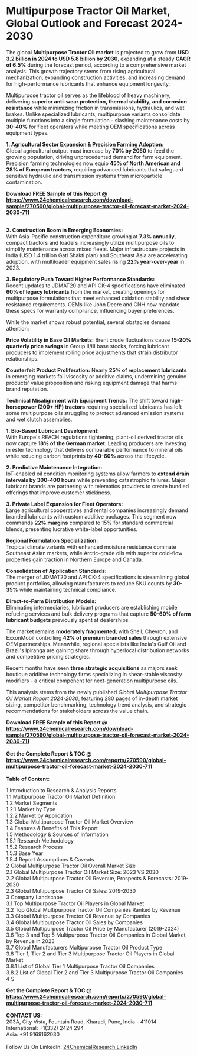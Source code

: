 <h1>Multipurpose Tractor Oil Market, Global Outlook and Forecast 2024-2030</h1><p>The global <strong>Multipurpose Tractor Oil market</strong> is projected to grow from <strong>USD 3.2 billion in 2024 to USD 5.8 billion by 2030</strong>, expanding at a steady <strong>CAGR of 6.5%</strong> during the forecast period, according to a comprehensive market analysis. This growth trajectory stems from rising agricultural mechanization, expanding construction activities, and increasing demand for high-performance lubricants that enhance equipment longevity.</p><p>Multipurpose tractor oil serves as the lifeblood of heavy machinery, delivering <strong>superior anti-wear protection, thermal stability, and corrosion resistance</strong> while minimizing friction in transmissions, hydraulics, and wet brakes. Unlike specialized lubricants, multipurpose variants consolidate multiple functions into a single formulation - slashing maintenance costs by <strong>30-40%</strong> for fleet operators while meeting OEM specifications across equipment types.</p><p><strong>1. Agricultural Sector Expansion &amp; Precision Farming Adoption:</strong><br>
Global agricultural output must increase by <strong>70% by 2050</strong> to feed the growing population, driving unprecedented demand for farm equipment. Precision farming technologies now equip <strong>45% of North American and 28% of European tractors</strong>, requiring advanced lubricants that safeguard sensitive hydraulic and transmission systems from microparticle contamination.</p><div><b>Download FREE Sample of this Report @ 
            <a href="https://www.24chemicalresearch.com/download-sample/270590/global-multipurpose-tractor-oil-forecast-market-2024-2030-711">
            https://www.24chemicalresearch.com/download-sample/270590/global-multipurpose-tractor-oil-forecast-market-2024-2030-711</a></b></div><br><p><strong>2. Construction Boom in Emerging Economies:</strong><br>
With Asia-Pacific construction expenditure growing at <strong>7.3% annually</strong>, compact tractors and loaders increasingly utilize multipurpose oils to simplify maintenance across mixed fleets. Major infrastructure projects in India (USD 1.4 trillion Gati Shakti plan) and Southeast Asia are accelerating adoption, with multiloader equipment sales rising <strong>22% year-over-year</strong> in 2023.</p><p><strong>3. Regulatory Push Toward Higher Performance Standards:</strong><br>
Recent updates to JDMAT20 and API CK-4 specifications have eliminated <strong>60% of legacy lubricants</strong> from the market, creating openings for multipurpose formulations that meet enhanced oxidation stability and shear resistance requirements. OEMs like John Deere and CNH now mandate these specs for warranty compliance, influencing buyer preferences.</p><p>While the market shows robust potential, several obstacles demand attention:</p><p><strong>Price Volatility in Base Oil Markets:</strong> Brent crude fluctuations cause <strong>15-20% quarterly price swings</strong> in Group II/III base stocks, forcing lubricant producers to implement rolling price adjustments that strain distributor relationships.</p><p><strong>Counterfeit Product Proliferation:</strong> Nearly <strong>25% of replacement lubricants</strong> in emerging markets fail viscosity or additive claims, undermining genuine products' value proposition and risking equipment damage that harms brand reputation.</p><p><strong>Technical Misalignment with Equipment Trends:</strong> The shift toward <strong>high-horsepower (200+ HP) tractors</strong> requiring specialized lubricants has left some multipurpose oils struggling to protect advanced emission systems and wet clutch assemblies.</p><p><strong>1. Bio-Based Lubricant Development:</strong><br>
With Europe's REACH regulations tightening, plant-oil derived tractor oils now capture <strong>18% of the German market</strong>. Leading producers are investing in ester technology that delivers comparable performance to mineral oils while reducing carbon footprints by <strong>40-60%</strong> across the lifecycle.</p><p><strong>2. Predictive Maintenance Integration:</strong><br>
IoT-enabled oil condition monitoring systems allow farmers to <strong>extend drain intervals by 300-400 hours</strong> while preventing catastrophic failures. Major lubricant brands are partnering with telematics providers to create bundled offerings that improve customer stickiness.</p><p><strong>3. Private Label Expansion for Fleet Operators:</strong><br>
Large agricultural cooperatives and rental companies increasingly demand branded lubricants with custom additive packages. This segment now commands <strong>22% margins</strong> compared to 15% for standard commercial blends, presenting lucrative white-label opportunities.</p><p><strong>Regional Formulation Specialization:</strong><br>
	Tropical climate variants with enhanced moisture resistance dominate Southeast Asian markets, while Arctic-grade oils with superior cold-flow properties gain traction in Northern Europe and Canada.</p><p><strong>Consolidation of Application Standards:</strong><br>
	The merger of JDMAT20 and API CK-4 specifications is streamlining global product portfolios, allowing manufacturers to reduce SKU counts by <strong>30-35%</strong> while maintaining technical compliance.</p><p><strong>Direct-to-Farm Distribution Models:</strong><br>
	Eliminating intermediaries, lubricant producers are establishing mobile refueling services and bulk delivery programs that capture <strong>50-60% of farm lubricant budgets</strong> previously spent at dealerships.</p><p>The market remains <strong>moderately fragmented</strong>, with Shell, Chevron, and ExxonMobil controlling <strong>42% of premium branded sales</strong> through extensive OEM partnerships. Meanwhile, regional specialists like India's Gulf Oil and Brazil's Ipiranga are gaining share through hyperlocal distribution networks and competitive pricing strategies.</p><p>Recent months have seen <strong>three strategic acquisitions</strong> as majors seek boutique additive technology firms specializing in shear-stable viscosity modifiers - a critical component for next-generation multipurpose oils.</p><p>This analysis stems from the newly published <em>Global Multipurpose Tractor Oil Market Report 2024-2030</em>, featuring 280 pages of in-depth market sizing, competitor benchmarking, technology trend analysis, and strategic recommendations for stakeholders across the value chain.</p><div><b>Download FREE Sample of this Report @ 
            <a href="https://www.24chemicalresearch.com/download-sample/270590/global-multipurpose-tractor-oil-forecast-market-2024-2030-711">
            https://www.24chemicalresearch.com/download-sample/270590/global-multipurpose-tractor-oil-forecast-market-2024-2030-711</a></b></div><br><div><b>Get the Complete Report & TOC @ 
            <a href="https://www.24chemicalresearch.com/reports/270590/global-multipurpose-tractor-oil-forecast-market-2024-2030-711">
            https://www.24chemicalresearch.com/reports/270590/global-multipurpose-tractor-oil-forecast-market-2024-2030-711</a></b></div><br>
            <b>Table of Content:</b><p>1 Introduction to Research & Analysis Reports<br />
    1.1 Multipurpose Tractor Oil Market Definition<br />
    1.2 Market Segments<br />
        1.2.1 Market by Type<br />
        1.2.2 Market by Application<br />
    1.3 Global Multipurpose Tractor Oil Market Overview<br />
    1.4 Features & Benefits of This Report<br />
    1.5 Methodology & Sources of Information<br />
        1.5.1 Research Methodology<br />
        1.5.2 Research Process<br />
        1.5.3 Base Year<br />
        1.5.4 Report Assumptions & Caveats<br />
2 Global Multipurpose Tractor Oil Overall Market Size<br />
    2.1 Global Multipurpose Tractor Oil Market Size: 2023 VS 2030<br />
    2.2 Global Multipurpose Tractor Oil Revenue, Prospects & Forecasts: 2019-2030<br />
    2.3 Global Multipurpose Tractor Oil Sales: 2019-2030<br />
3 Company Landscape<br />
    3.1 Top Multipurpose Tractor Oil Players in Global Market<br />
    3.2 Top Global Multipurpose Tractor Oil Companies Ranked by Revenue<br />
    3.3 Global Multipurpose Tractor Oil Revenue by Companies<br />
    3.4 Global Multipurpose Tractor Oil Sales by Companies<br />
    3.5 Global Multipurpose Tractor Oil Price by Manufacturer (2019-2024)<br />
    3.6 Top 3 and Top 5 Multipurpose Tractor Oil Companies in Global Market, by Revenue in 2023<br />
    3.7 Global Manufacturers Multipurpose Tractor Oil Product Type<br />
    3.8 Tier 1, Tier 2 and Tier 3 Multipurpose Tractor Oil Players in Global Market<br />
        3.8.1 List of Global Tier 1 Multipurpose Tractor Oil Companies<br />
        3.8.2 List of Global Tier 2 and Tier 3 Multipurpose Tractor Oil Companies<br />
4 S</p><div><b>Get the Complete Report & TOC @ 
            <a href="https://www.24chemicalresearch.com/reports/270590/global-multipurpose-tractor-oil-forecast-market-2024-2030-711">
            https://www.24chemicalresearch.com/reports/270590/global-multipurpose-tractor-oil-forecast-market-2024-2030-711</a></b></div><br><b>CONTACT US:</b><br>
            203A, City Vista, Fountain Road, Kharadi, Pune, India - 411014<br>
            International: +1(332) 2424 294<br>
            Asia: +91 9169162030 <br><br>
            Follow Us On LinkedIn: <a href="https://www.linkedin.com/company/24chemicalresearch/">24ChemicalResearch LinkedIn</a>
